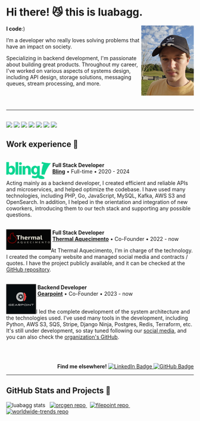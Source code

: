 <h1>Hi there! 😼 this is luabagg.</h1>

<a href="./images" target="_blank">
    <img src="./images/luabagg.jpg" width="28%" align="right" alt="luabagg"/>
</a>

<div align="left">
    <p><strong>I code</strong>:)</p>
    <p>I’m a developer who really loves solving problems that  have an impact on society.</p>
    <p>
        Specializing in backend development, I'm passionate about building great products. Throughout my career, I've worked on various aspects of systems design, including API design, storage solutions, messaging queues, stream processing, and more.
    </p>
</div>

<br />
<br />
<hr />

<br />
<div>
    <img height="26px" src="https://img.shields.io/badge/PHP-777BB4?style=for-the-badge&logoColor=white"/>
    <img height="26px" src="https://img.shields.io/badge/Python-3776AB?style=for-the-badge&logoColor=white"/>
    <img height="26px" src="https://img.shields.io/badge/Go-00ADD8?style=for-the-badge&logoColor=white"/>
    <img height="26px" src="https://img.shields.io/badge/JavaScript-F7DF1E?style=for-the-badge&logoColor=black"/>
    <img height="26px" src="https://img.shields.io/badge/mysql-4479A1?style=for-the-badge&logoColor=white"/>
    <img height="26px" src="https://img.shields.io/badge/CSS3-1572B6?style=for-the-badge&logoColor=white"/>
    <img height="26px" src="https://img.shields.io/badge/HTML5-E34F26?style=for-the-badge&logoColor=white"/>
</div>

<div>
    <h2>Work experience 🚀</h2>
    <br />
    <div>
        <div>
            <img src="./images/bling.svg" width="120px" height="46px" align="left" alt="Bling logo"/>
            &nbsp;<strong>Full Stack Developer</strong>
            <br />
            &nbsp;<a href="https://www.bling.com.br/"><strong>Bling</strong></a> • Full-time • 2020 - 2024
        </div>
        <p>
            Acting mainly as a backend developer, I created efficient and reliable APIs and microservices, and helped optimize the codebase. I have used many technologies, including PHP, Go, JavaScript, MySQL, Kafka, AWS S3 and OpenSearch. In addition, I helped in the orientation and integration of new coworkers, introducing them to our tech stack and supporting any possible questions.
        </p>
    </div>
    <br />
    <div>
        <div>
            <img src="./images/thermal-aquecimento.png" width="120px" height="55px" align="left" alt="Thermal Aquecimento logo"/>
            &nbsp;<strong>Full Stack Developer</strong>
            <br />
            &nbsp;<a href="https://thermalaquecimento.com.br/"><strong>Thermal Aquecimento</strong></a> • Co-Founder • 2022 - now
        </div>
        <p>
            At Thermal Aquecimento, I'm in charge of the technology. I created the company website and managed social media and contracts / quotes. I have the project publicly available, and it can be checked at the <a href="https://github.com/luabagg/thermalaquec" alt="Github link">GitHub repository</a>.
        </p>
    </div>
    <br />
    <div>
        <div>
            <img src="./images/gearpoint.svg" width="80px" height="80px" align="left" alt="Gearpoint logo"/>
            &nbsp;<strong>Backend Developer</strong>
            <br />
            &nbsp;<a href="https://instagram.com/gearpoint.br"><strong>Gearpoint</strong></a> • Co-Founder • 2023 - now
        </div>
        <br />
        <p>
            I led the complete development of the system architecture and the technologies used. I’ve used many tools in the development, including Python, AWS S3, SQS, Stripe, Django Ninja, Postgres, Redis, Terraform, etc. It's still under development, so stay tuned following our <a href="https://instagram.com/gearpoint.br">social media</a>, and you can also check the <a href="https://github.com/gearpoint" alt="Organization link">organization's GitHub</a>.
        </p>
    </div>
</div>

<br /><br />

<div align="right">
    <b>Find me elsewhere!</b>
    <a href="https://www.linkedin.com/in/luabagg" target="_blank">
        <img height="18px" src="https://img.shields.io/badge/Luan Baggio-0077B5?style=for-the-badge&logo=linkedin&logoColor=white" alt="LinkedIn Badge"/>
    </a>
    <a href="https://github.com/luabagg" target="_blank">
        <img height="18px" src="https://img.shields.io/github/followers/luabagg?label=follow&style=social" alt="GitHub Badge"/>
    </a>
</div>

<hr />

<div>
    <h2>GitHub Stats and Projects 📌</h2>
    <img height="150px" src="https://github-readme-stats.vercel.app/api/top-langs/?username=luabagg&hide=html&layout=compact&theme=cobalt" alt="luabagg stats"/>
    &nbsp;
    <a href="https://github.com/luabagg/orcgen" target="_blank">
        <img height="150px" width="335px" src="https://github-readme-stats.vercel.app/api/pin/?username=luabagg&repo=orcgen&theme=cobalt" alt="orcgen repo"/>
    </a>
    &nbsp;
    <a href="https://github.com/gearpoint/filepoint" target="_blank">
        <img height="150px" width="335px" src="https://github-readme-stats.vercel.app/api/pin/?username=gearpoint&repo=filepoint&theme=cobalt" alt="filepoint repo"/>
    </a>
    &nbsp;
    <a href="https://github.com/luabagg/worldwide-trends" target="_blank">
        <img height="150px" width="335px" src="https://github-readme-stats.vercel.app/api/pin/?username=luabagg&repo=worldwide-trends&theme=cobalt" alt="worldwide-trends repo"/>
    </a>
</div>
